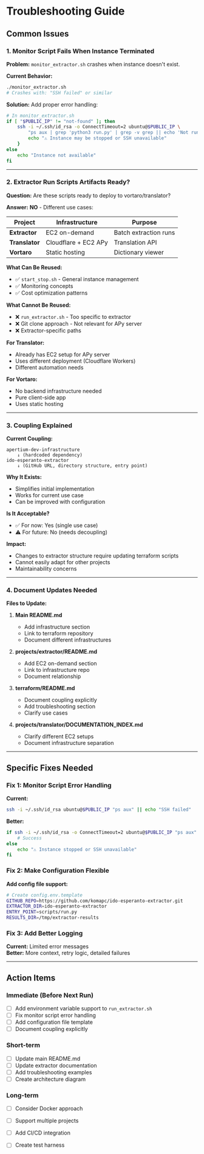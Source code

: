 # Troubleshooting Guide

## Common Issues

### 1. Monitor Script Fails When Instance Terminated

**Problem:** `monitor_extractor.sh` crashes when instance doesn't exist.

**Current Behavior:**
```bash
./monitor_extractor.sh
# Crashes with: "SSH failed" or similar
```

**Solution:** Add proper error handling:

```bash
# In monitor_extractor.sh
if [ "$PUBLIC_IP" != "not-found" ]; then
    ssh -i ~/.ssh/id_rsa -o ConnectTimeout=2 ubuntu@$PUBLIC_IP \
        "ps aux | grep 'python3 run.py' | grep -v grep || echo 'Not running'" 2>/dev/null || {
        echo "⚠ Instance may be stopped or SSH unavailable"
    }
else
    echo "Instance not available"
fi
```

---

### 2. Extractor Run Scripts Artifacts Ready?

**Question:** Are these scripts ready to deploy to vortaro/translator?

**Answer:** **NO** - Different use cases:

| Project | Infrastructure | Purpose |
|---------|---------------|---------|
| **Extractor** | EC2 on-demand | Batch extraction runs |
| **Translator** | Cloudflare + EC2 APy | Translation API |
| **Vortaro** | Static hosting | Dictionary viewer |

**What Can Be Reused:**
- ✅ `start_stop.sh` - General instance management
- ✅ Monitoring concepts
- ✅ Cost optimization patterns

**What Cannot Be Reused:**
- ❌ `run_extractor.sh` - Too specific to extractor
- ❌ Git clone approach - Not relevant for APy server
- ❌ Extractor-specific paths

**For Translator:**
- Already has EC2 setup for APy server
- Uses different deployment (Cloudflare Workers)
- Different automation needs

**For Vortaro:**
- No backend infrastructure needed
- Pure client-side app
- Uses static hosting

---

### 3. Coupling Explained

**Current Coupling:**

```
apertium-dev-infrastructure
    ↓ (hardcoded dependency)
ido-esperanto-extractor
    ↓ (GitHub URL, directory structure, entry point)
```

**Why It Exists:**
- Simplifies initial implementation
- Works for current use case
- Can be improved with configuration

**Is It Acceptable?**
- ✅ For now: Yes (single use case)
- ⚠️ For future: No (needs decoupling)

**Impact:**
- Changes to extractor structure require updating terraform scripts
- Cannot easily adapt for other projects
- Maintainability concerns

---

### 4. Document Updates Needed

**Files to Update:**

1. **Main README.md**
   - Add infrastructure section
   - Link to terraform repository
   - Document different infrastructures

2. **projects/extractor/README.md**
   - Add EC2 on-demand section
   - Link to infrastructure repo
   - Document relationship

3. **terraform/README.md**
   - Document coupling explicitly
   - Add troubleshooting section
   - Clarify use cases

4. **projects/translator/DOCUMENTATION_INDEX.md**
   - Clarify different EC2 setups
   - Document infrastructure separation

---

## Specific Fixes Needed

### Fix 1: Monitor Script Error Handling

**Current:**
```bash
ssh -i ~/.ssh/id_rsa ubuntu@$PUBLIC_IP "ps aux" || echo "SSH failed"
```

**Better:**
```bash
if ssh -i ~/.ssh/id_rsa -o ConnectTimeout=2 ubuntu@$PUBLIC_IP "ps aux" 2>/dev/null; then
    # Success
else
    echo "⚠ Instance stopped or SSH unavailable"
fi
```

### Fix 2: Make Configuration Flexible

**Add config file support:**

```bash
# Create config.env.template
GITHUB_REPO=https://github.com/komapc/ido-esperanto-extractor.git
EXTRACTOR_DIR=ido-esperanto-extractor
ENTRY_POINT=scripts/run.py
RESULTS_DIR=/tmp/extractor-results
```

### Fix 3: Add Better Logging

**Current:** Limited error messages  
**Better:** More context, retry logic, detailed failures

---

## Action Items

### Immediate (Before Next Run)

- [ ] Add environment variable support to `run_extractor.sh`
- [ ] Fix monitor script error handling
- [ ] Add configuration file template
- [ ] Document coupling explicitly

### Short-term

- [ ] Update main README.md
- [ ] Update extractor documentation
- [ ] Add troubleshooting examples
- [ ] Create architecture diagram

### Long-term

- [ ] Consider Docker approach
- [ ] Support multiple projects
- [ ] Add CI/CD integration
- [ ] Create test harness

